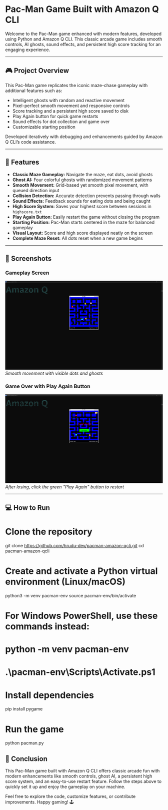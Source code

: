 # Pac-Man Game Built with Amazon Q CLI

Welcome to the Pac-Man game enhanced with modern features, developed using Python and Amazon Q CLI. This classic arcade game includes smooth controls, AI ghosts, sound effects, and persistent high score tracking for an engaging experience.

---

## 🎮 Project Overview

This Pac-Man game replicates the iconic maze-chase gameplay with additional features such as:

- Intelligent ghosts with random and reactive movement  
- Pixel-perfect smooth movement and responsive controls  
- Score tracking and a persistent high score saved to disk  
- Play Again button for quick game restarts  
- Sound effects for dot collection and game over  
- Customizable starting position  

Developed iteratively with debugging and enhancements guided by Amazon Q CLI’s code assistance.

---

## 🚀 Features

- **Classic Maze Gameplay:** Navigate the maze, eat dots, avoid ghosts  
- **Ghost AI:** Four colorful ghosts with randomized movement patterns  
- **Smooth Movement:** Grid-based yet smooth pixel movement, with queued direction input  
- **Collision Detection:** Accurate detection prevents passing through walls  
- **Sound Effects:** Feedback sounds for eating dots and being caught  
- **High Score System:** Saves your highest score between sessions in `highscore.txt`  
- **Play Again Button:** Easily restart the game without closing the program  
- **Starting Position:** Pac-Man starts centered in the maze for balanced gameplay  
- **Visual Layout:** Score and high score displayed neatly on the screen  
- **Complete Maze Reset:** All dots reset when a new game begins  

---

## 📸 Screenshots

### Gameplay Screen  
![Gameplay](./pacman-gameplay.png)  
*Smooth movement with visible dots and ghosts*

### Game Over with Play Again Button  
![Game Over](./pacman-gameover.png)  
*After losing, click the green "Play Again" button to restart*

---

## 💻 How to Run

# Clone the repository
git clone https://github.com/hrudu-dev/pacman-amazon-qcli.git
cd pacman-amazon-qcli

# Create and activate a Python virtual environment (Linux/macOS)
python3 -m venv pacman-env
source pacman-env/bin/activate

# For Windows PowerShell, use these commands instead:
# python -m venv pacman-env
# .\pacman-env\Scripts\Activate.ps1

# Install dependencies
pip install pygame

# Run the game
python pacman.py

## 🎯 Conclusion

This Pac-Man game built with Amazon Q CLI offers classic arcade fun with modern enhancements like smooth controls, ghost AI, a persistent high score system, and an easy-to-use restart feature. Follow the steps above to quickly set it up and enjoy the gameplay on your machine.

Feel free to explore the code, customize features, or contribute improvements. Happy gaming! 🕹️
